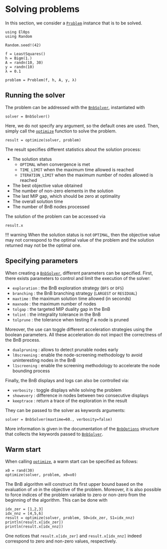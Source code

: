 # Solving problems

In this section, we consider a [`Problem`](@ref) instance that is to be solved.

```@example optimize
using El0ps
using Random

Random.seed!(42)

f = LeastSquares()
h = Bigm(1.)
A = randn(10, 30)
y = randn(10)
λ = 0.1

problem = Problem(f, h, A, y, λ)
```

## Running the solver

The problem can be addressed with the [`BnbSolver`](@ref), instantiated with 

```@example optimize
solver = BnbSolver()
```

Here, we do not specify any argument, so the default ones are used.
Then, simply call the [`optimize`](@ref) function to solve the problem.

```@example optimize
result = optimize(solver, problem)
```

The result specifies different statistics about the solution process:
* The solution status
  * `OPTIMAL` when convergence is met 
  * `TIME_LIMIT` when the maximum time allowed is reached
  * `ITERATION_LIMIT` when the maximum number of nodes allowed is reached
* The best objective value obtained
* The number of non-zero elements in the solution
* The last MIP gap, which should be zero at optimality
* The overall solution time
* The number of BnB nodes processed

The solution of the problem can be accessed via
```@example optimize
result.x
```

!!! warning
    When the solution status is not `OPTIMAL`, then the objective value may not correspond to the optimal value of the problem and the solution returned may not be the optimal one.

## Specifying parameters

When creating a [`BnbSolver`](@ref), different parameters can be specified.
First, there exists parameters to control and limit the execution of the solver:
* `exploration` : the BnB exploration strategy (`BFS` or `DFS`)
* `branching` : the BnB branching strategy (`LARGEST` or `RESIDUAL`)
* `maxtime` : the maximum solution time allowed (in seconds)
* `maxnode` : the maximum number of nodes 
* `tolgap` : the targeted MIP duality gap in the BnB
* `tolint` : the integrality tolerance in the BnB
* `tolprune` : the tolerance when testing if a node is pruned
  
Moreover, the use can toggle different acceleration strategies using the boolean parameters. 
All these acceleration do not impact the correctness of the BnB process.
* `dualpruning` : allows to detect prunable nodes early
* `l0screening` : enable the node-screening methodology to avoid uninteresting nodes in the BnB
* `l1screening` : enable the screening methodology to accelerate the node bounding process

Finally, the BnB displays and logs can also be controlled via:
* `verbosity` : toggle displays while solving the problem
* `showevery` : difference in nodes between two consecutive displays
* `keeptrace` : return a trace of the exploration in the result

They can be passed to the solver as keywords arguments:
```@example optimize
solver = BnbSolver(maxtime=60., verbosity=false)
```

More information is given in the documentation of the [`BnbOptions`](@ref) structure that collects the keywords passed to [`BnbSolver`](@ref).

## Warm start

When calling [`optimize`](@ref), a warm start can be specified as follows:
```@example optimize
x0 = rand(30)
optimize(solver, problem, x0=x0)
```
The BnB algorithm will construct its first upper bound based on the evaluation of `x0` in the objective of the problem.
Moreover, it is also possible to force indices of the problem variable to zero or non-zero from the beginning of the algorithm.
This can be done with
```@example optimize
idx_zer = [1,2,3]
idx_nnz = [4,5,6]
result = optimize(solver, problem, S0=idx_zer, S1=idx_nnz)
println(result.x[idx_zer])
println(result.x[idx_nnz])
```
One notices that `result.x[idx_zer]` and `result.x[idx_nnz]` indeed correspond to zero and non-zero values, respectively.